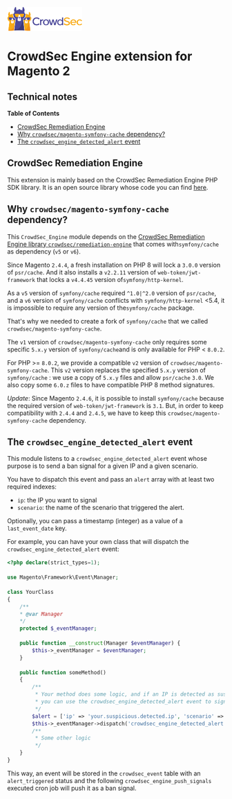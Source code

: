 ![CrowdSec Logo](images/logo_crowdsec.png)

# CrowdSec Engine extension for Magento 2

## Technical notes

**Table of Contents**

<!-- START doctoc generated TOC please keep comment here to allow auto update -->
<!-- DON'T EDIT THIS SECTION, INSTEAD RE-RUN doctoc TO UPDATE -->

- [CrowdSec Remediation Engine](#crowdsec-remediation-engine)
- [Why `crowdsec/magento-symfony-cache` dependency?](#why-crowdsecmagento-symfony-cache-dependency)
- [The `crowdsec_engine_detected_alert` event](#the-crowdsec_engine_detected_alert-event)

<!-- END doctoc generated TOC please keep comment here to allow auto update -->

## CrowdSec Remediation Engine

This extension is mainly based on the CrowdSec Remediation Engine PHP SDK library. It is an open source library whose
code you can find [here](https://github.com/crowdsecurity/php-remediation-engine).

## Why `crowdsec/magento-symfony-cache` dependency?

This `CrowdSec_Engine` module depends on the [CrowdSec Remediation Engine library `crowdsec/remediation-engine`](https://github.com/crowdsecurity/php-remediation-engine) that comes with`symfony/cache` as dependency (`v5` or `v6`).

Since Magento `2.4.4`, a fresh installation on PHP 8 will lock a `3.0.0` version of `psr/cache`. And it also installs a `v2.2.11` version of `web-token/jwt-framework` that locks a `v4.4.45` version of`symfony/http-kernel`.

As a `v5` version of `symfony/cache` required `^1.0|^2.0` version of `psr/cache`, and a `v6` version of `symfony/cache` conflicts with `symfony/http-kernel` <5.4, it is impossible to require any version of the`symfony/cache` package.

That's why we needed to create a fork of `symfony/cache` that we called `crowdsec/magento-symfony-cache`.

The `v1` version of `crowdsec/magento-symfony-cache` only requires some specific `5.x.y` version of `symfony/cache`and is only available for PHP < `8.0.2`.

For PHP >= `8.0.2`, we provide a compatible `v2` version of `crowdsec/magento-symfony-cache`.
This `v2` version replaces the specified `5.x.y` version of `symfony/cache` : we use a copy of `5.x.y` files and allow `psr/cache` `3.0`. We also copy some `6.0.z` files to have compatible PHP 8 method signatures.

_Update_: Since Magento `2.4.6`, it is possible to install `symfony/cache` because the required version of
`web-token/jwt-framework` is `3.1`. But, in order to keep compatibility with `2.4.4` and `2.4.5`, we have to
keep this `crowdsec/magento-symfony-cache` dependency.

## The `crowdsec_engine_detected_alert` event

This module listens to a `crowdsec_engine_detected_alert` event whose purpose is to send a ban signal for a given IP
and a given scenario.

You have to dispatch this event and pass an `alert` array with at least two required indexes:

- `ip`: the IP you want to signal
- `scenario`: the name of the scenario that triggered the alert.

Optionally, you can pass a timestamp (integer) as a value of a `last_event_date` key.

For example, you can have your own class that will dispatch the `crowdsec_engine_detected_alert` event:

```php
<?php declare(strict_types=1);

use Magento\Framework\Event\Manager;

class YourClass
{
    /**
    * @var Manager
    */
    protected $_eventManager;

    public function __construct(Manager $eventManager) {
        $this->_eventManager = $eventManager;
    }

    public function someMethod()
    {
        /**
         * Your method does some logic, and if an IP is detected as suspicious,
         * you can use the crowdsec_engine_detected_alert event to signal it.
         */
        $alert = ['ip' => 'your.suspicious.detected.ip', 'scenario' => 'your/scenario_name'];
        $this->_eventManager->dispatch('crowdsec_engine_detected_alert', ['alert' => $alert]);
        /**
         * Some other logic
         */
    }
}

```

This way, an event will be stored in the `crowdsec_event` table with an `alert_triggered` status and the following `crowdsec_engine_push_signals` executed cron job will push it as a ban signal.
